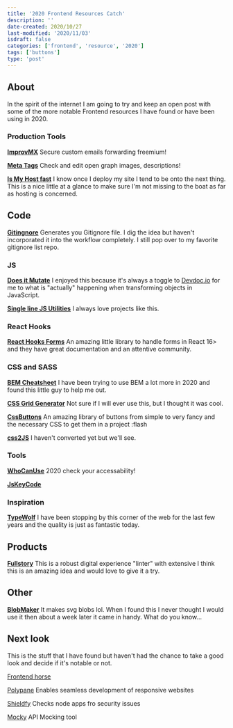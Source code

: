 ```yaml
---
title: '2020 Frontend Resources Catch'
description: ''
date-created: 2020/10/27
last-modified: '2020/11/03'
isdraft: false
categories: ['frontend', 'resource', '2020']
tags: ['buttons']
type: 'post'
---
```


## About

In the spirit of the internet I am going to try and keep an open post with some of the more notable Frontend resources I have found or have been using in 2020.

### Production Tools

**[ImprovMX](https://improvmx.com/)**
Secure custom emails forwarding freemium!

**[Meta Tags](https://metatags.io/)**
Check and edit open graph images, descriptions!

**[Is My Host fast](https://ismyhostfastyet.com/)**
I know once I deploy my site I tend to be onto the next thing. This is a nice little at a glance to make sure I'm not missing to the boat as far as hosting is concerned.

## Code

**[Gitingnore](https://www.toptal.com/developers/gitignore)**
Generates you Gitignore file. I dig the idea but haven't incorporated it into the workflow completely. I still pop over to my favorite gitignore list repo.

### JS

**[Does it Mutate](https://doesitmutate.xyz/)**
I enjoyed this because it's always a toggle to [Devdoc.io](https://devdocs.io/) for me to what is "actually" happening when transforming objects in JavaScript.

**[Single line JS Utilities](https://1loc.dev/)**
I always love projects like this.

### React Hooks

**[React Hooks Forms](https://react-hook-form.com/)**
An amazing little library to handle forms in React 16> and they have great documentation and an attentive community.

### CSS and SASS

**[BEM Cheatsheet](https://9elements.com/bem-cheat-sheet/)**
I have been trying to use BEM a lot more in 2020 and found this little guy to help me out.

**[CSS Grid Generator](https://cssgrid-generator.netlify.app/)**
Not sure if I will ever use this, but I thought it was cool.

**[CssButtons](https://cssbuttons.vercel.app/)**
An amazing library of buttons from simple to very fancy and the necessary CSS to get them in a project :flash

**[css2JS](https://css2js.dotenv.dev/)**
I haven't converted yet but we'll see.

### Tools

**[WhoCanUse](https://whocanuse.com/)**
2020 check your accessability!

**[JsKeyCode](https://keycode.info/)**

### Inspiration

**[TypeWolf](https://www.typewolf.com/)**
I have been stopping by this corner of the web for the last few years and the quality is just as fantastic today.

## Products

**[Fullstory](https://www.fullstory.com/)**
This is a robust digital experience "linter" with extensive 
I think this is an amazing idea and would love to give it a try.

## Other

**[BlobMaker](https://www.blobmaker.app/)**
It makes svg blobs lol. When I found this I never thought I would use it then about a week later it came in handy. What do you know...

## Next look

This is the stuff that I have found but haven't had the chance to take a good look and decide if it's notable or not.

[Frontend horse](https://frontend.horse/)

[Polypane](https://polypane.app/)
Enables seamless development of responsive websites

[Shieldfy](https://shieldfy.io/)
Checks node apps fro security issues

[Mocky](https://designer.mocky.io/)
API Mocking tool
